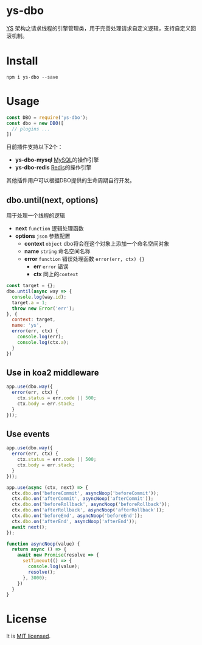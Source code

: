 # ys-dbo

[YS](https://github.com/yskit/ys-mutify) 架构之请求线程的引擎管理类，用于完善处理请求自定义逻辑，支持自定义回滚机制。

# Install

```shell
npm i ys-dbo --save
```

# Usage

```javascript
const DBO = require('ys-dbo');
const dbo = new DBO([
  // plugins ...
])
```

目前插件支持以下2个：

- **ys-dbo-mysql** [MySQL](https://github.com/yskit/ys-dbo/tree/master/engine/mysql)的操作引擎
- **ys-dbo-redis** [Redis](https://github.com/yskit/ys-dbo/tree/master/engine/redis)的操作引擎

其他插件用户可以根据DBO提供的生命周期自行开发。

## dbo.until(next, options)

用于处理一个线程的逻辑

- **next** `function` 逻辑处理函数
- **options** `json` 参数配置
  - **context** `object` dbo将会在这个对象上添加一个命名空间对象
  - **name** `string` 命名空间名称
  - **error** `function` 错误处理函数 `error(err, ctx) {}`
    - **err** `error` 错误
    - **ctx** 同上的`context`

```javascript
const target = {};
dbo.until(async way => {
  console.log(way.id);
  target.a = 1;
  throw new Error('err');
}, {
  context: target,
  name: 'ys',
  error(err, ctx) {
    console.log(err);
    console.log(ctx.a);
  }
})
```

## Use in koa2 middleware

```javascript
app.use(dbo.way({
  error(err, ctx) {
    ctx.status = err.code || 500;
    ctx.body = err.stack;
  }
}));
```

## Use events

```javascript
app.use(dbo.way({
  error(err, ctx) {
    ctx.status = err.code || 500;
    ctx.body = err.stack;
  }
}));

app.use(async (ctx, next) => {
  ctx.dbo.on('beforeCommit', asyncNoop('beforeCommit'));
  ctx.dbo.on('afterCommit', asyncNoop('afterCommit'));
  ctx.dbo.on('beforeRollback', asyncNoop('beforeRollback'));
  ctx.dbo.on('afterRollback', asyncNoop('afterRollback'));
  ctx.dbo.on('beforeEnd', asyncNoop('beforeEnd'));
  ctx.dbo.on('afterEnd', asyncNoop('afterEnd'));
  await next();
});

function asyncNoop(value) {
  return async () => {
    await new Promise(resolve => {
      setTimeout(() => {
        console.log(value);
        resolve();
      }, 3000);
    })
  }
}
```

# License

It is [MIT licensed](https://opensource.org/licenses/MIT).